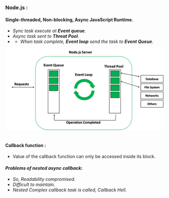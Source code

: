 ### **Node.js** :

#### **Single-threaded, Non-blocking, Async JavaScript Runtime**.

- _Sync task execute at **Event queue**_.
- _Async task sent to **Threat Pool**_.
- - _When task complete, **Event loop** send the task to **Event Queue**_.

<a target="_blank" href="https://www.geeksforgeeks.org/node-js-event-loop/">
    <img  src="nodejs-operations.png" width=500 alt="Node.js Image 1">
</a>
<br/><br/>

#### **Callback function** :

- Value of the callback function can only be accessed inside its block.

#### _Problems of nested async callback_:

- _So, Readability compromised_.
- _Difficult to maintain_.
- _Nested Complex callback task is called, Callback Hell_.
